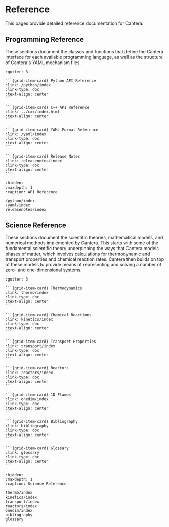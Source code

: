 
# Reference

This pages provide detailed reference documentation for Cantera.

## Programming Reference

These sections document the classes and functions that define the Cantera interface for
each available programming language, as well as the structure of Cantera's YAML
mechanism files.

````{grid} 2
:gutter: 3

```{grid-item-card} Python API Reference
:link: /python/index
:link-type: doc
:text-align: center
```

```{grid-item-card} C++ API Reference
:link: ../cxx/index.html
:text-align: center
```

```{grid-item-card} YAML Format Reference
:link: /yaml/index
:link-type: doc
:text-align: center
```

```{grid-item-card} Release Notes
:link: releasenotes/index
:link-type: doc
:text-align: center
```

````

```{toctree}
:hidden:
:maxdepth: 1
:caption: API Reference

/python/index
/yaml/index
releasenotes/index
```

## Science Reference

These sections document the scientific theories, mathematical models, and numerical
methods implemented by Cantera. This starts with some of the fundamental scientific
theory underpinning the ways that Cantera models phases of matter, which involves
calculations for thermodynamic and transport properties and chemical reaction rates.
Cantera then builds on top of these models to provide means of representing and solving
a number of zero- and one-dimensional systems.

````{grid} 2
:gutter: 3

```{grid-item-card} Thermodynamics
:link: thermo/index
:link-type: doc
:text-align: center
```

```{grid-item-card} Chemical Reactions
:link: kinetics/index
:link-type: doc
:text-align: center
```

```{grid-item-card} Transport Properties
:link: transport/index
:link-type: doc
:text-align: center
```

```{grid-item-card} Reactors
:link: reactors/index
:link-type: doc
:text-align: center
```

```{grid-item-card} 1D Flames
:link: onedim/index
:link-type: doc
:text-align: center
```

```{grid-item-card} Bibliography
:link: bibliography
:link-type: doc
:text-align: center
```

```{grid-item-card} Glossary
:link: glossary
:link-type: doc
:text-align: center
```

````

```{toctree}
:hidden:
:maxdepth: 1
:caption: Science Reference

thermo/index
kinetics/index
transport/index
reactors/index
onedim/index
bibliography
glossary
```
